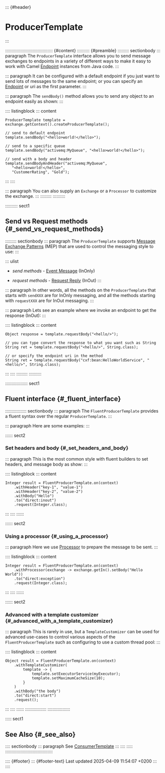 ::: {#header}
# ProducerTemplate
:::

:::::::::::::::::::::::::::::::::::::: {#content}
:::::::::: {#preamble}
::::::::: sectionbody
::: paragraph
The `ProducerTemplate` interface allows you to send message exchanges to
endpoints in a variety of different ways to make it easy to work with
Camel [Endpoint](endpoint.html) instances from Java code.
:::

::: paragraph
It can be configured with a default endpoint if you just want to send
lots of messages to the same endpoint; or you can specify an
[Endpoint](endpoint.html) or uri as the first parameter.
:::

::: paragraph
The `sendBody()` method allows you to send any object to an endpoint
easily as shown:
:::

:::: listingblock
::: content
``` highlight
ProducerTemplate template = exchange.getContext().createProducerTemplate();

// send to default endpoint
template.sendBody("<hello>world!</hello>");

// send to a specific queue
template.sendBody("activemq:MyQueue", "<hello>world!</hello>");

// send with a body and header
template.sendBodyAndHeader("activemq:MyQueue",
   "<hello>world!</hello>",
   "CustomerRating", "Gold");
```
:::
::::

::: paragraph
You can also supply an `Exchange` or a `Processor` to customize the
exchange.
:::
:::::::::
::::::::::

:::::::::: sect1
## Send vs Request methods {#_send_vs_request_methods}

::::::::: sectionbody
::: paragraph
The `ProducerTemplate` supports [Message Exchange
Patterns](exchange-pattern.html) (MEP) that are used to control the
messaging style to use:
:::

::: ulist
- *send methods* - [Event Message](components:eips:event-message.html)
  (InOnly)

- *request methods* - [Request
  Reply](components:eips:requestReply-eip.html) (InOut)
:::

::: paragraph
In other words, all the methods on the `ProducerTemplate` that starts
with `sendXXX` are for InOnly messaging, and all the methods starting
with `requestXXX` are for InOut messaging.
:::

::: paragraph
Lets see an example where we invoke an endpoint to get the response
(InOut):
:::

:::: listingblock
::: content
``` highlight
Object response = template.requestBody("<hello/>");

// you can type convert the response to what you want such as String
String ret = template.requestBody("<hello/>", String.class);

// or specify the endpoint uri in the method
String ret = template.requestBody("cxf:bean:HelloWorldService", "<hello/>", String.class);
```
:::
::::
:::::::::
::::::::::

:::::::::::::::::: sect1
## Fluent interface {#_fluent_interface}

::::::::::::::::: sectionbody
::: paragraph
The `FluentProducerTemplate` provides a fluent syntax over the regular
`ProducerTemplate`.
:::

::: paragraph
Here are some examples:
:::

:::::: sect2
### Set headers and body {#_set_headers_and_body}

::: paragraph
This is the most common style with fluent builders to set headers, and
message body as show:
:::

:::: listingblock
::: content
``` highlight
Integer result = FluentProducerTemplate.on(context)
    .withHeader("key-1", "value-1")
    .withHeader("key-2", "value-2")
    .withBody("Hello")
    .to("direct:inout")
    .request(Integer.class);
```
:::
::::
::::::

:::::: sect2
### Using a processor {#_using_a_processor}

::: paragraph
Here we use [Processor](processor.html) to prepare the message to be
sent.
:::

:::: listingblock
::: content
``` highlight
Integer result = FluentProducerTemplate.on(context)
    .withProcessor(exchange -> exchange.getIn().setBody("Hello World"))
    .to("direct:exception")
    .request(Integer.class);
```
:::
::::
::::::

:::::: sect2
### Advanced with a template customizer {#_advanced_with_a_template_customizer}

::: paragraph
This is rarely in use, but a `TemplateCustomizer` can be used for
advanced use-cases to control various aspects of the
`FluentProducerTemplate` such as configuring to use a custom thread
pool:
:::

:::: listingblock
::: content
``` highlight
Object result = FluentProducerTemplate.on(context)
    .withTemplateCustomizer(
        template -> {
            template.setExecutorService(myExecutor);
            template.setMaximumCacheSize(10);
        }
    )
    .withBody("the body")
    .to("direct:start")
    .request();
```
:::
::::
::::::
:::::::::::::::::
::::::::::::::::::

::::: sect1
## See Also {#_see_also}

:::: sectionbody
::: paragraph
See [ConsumerTemplate](consumertemplate.html)
:::
::::
:::::
::::::::::::::::::::::::::::::::::::::

:::: {#footer}
::: {#footer-text}
Last updated 2025-04-09 11:54:07 +0200
:::
::::
